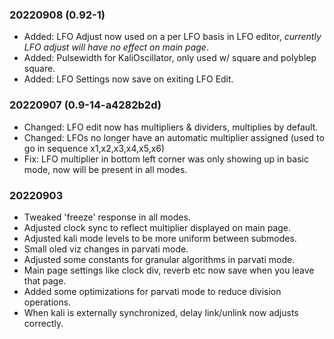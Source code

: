### 20220908 (0.92-1)
* Added: LFO Adjust now used on a per LFO basis in LFO editor, *currently LFO adjust will have no effect on main page*.
* Added: Pulsewidth for KaliOscillator, only used w/ square and polyblep square.
* Added: LFO Settings now save on exiting LFO Edit.
 
### 20220907 (0.9-14-a4282b2d)
* Changed: LFO edit now has multipliers & dividers, multiplies by default.
* Changed: LFOs no longer have an automatic multiplier assigned (used to go in
  sequence x1,x2,x3,x4,x5,x6)
* Fix: LFO multiplier in bottom left corner was only showing up in basic mode,
  now will be present in all modes.

### 20220903
* Tweaked 'freeze' response in all modes.
* Adjusted clock sync to reflect multiplier displayed on main page.
* Adjusted kali mode levels to be more uniform between submodes.
* Small oled viz changes in parvati mode.
* Adjusted some constants for granular algorithms in parvati mode.
* Main page settings like clock div, reverb etc now save when you leave that
  page.
* Added some optimizations for parvati mode to reduce division operations.
* When kali is externally synchronized, delay link/unlink now adjusts 
  correctly.
